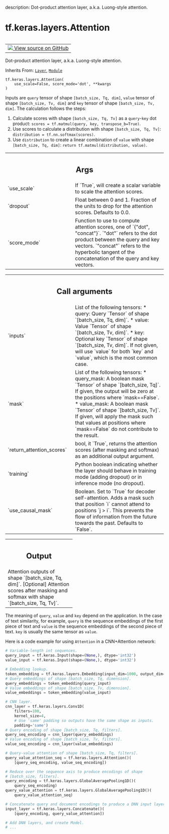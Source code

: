description: Dot-product attention layer, a.k.a. Luong-style attention.

<div itemscope itemtype="http://developers.google.com/ReferenceObject">
<meta itemprop="name" content="tf.keras.layers.Attention" />
<meta itemprop="path" content="Stable" />
<meta itemprop="property" content="__init__"/>
</div>

# tf.keras.layers.Attention

<!-- Insert buttons and diff -->

<table class="tfo-notebook-buttons tfo-api nocontent" align="left">
<td>
  <a target="_blank" href="https://github.com/keras-team/keras/tree/v2.15.0/keras/layers/attention/attention.py#L30-L204">
    <img src="https://www.tensorflow.org/images/GitHub-Mark-32px.png" />
    View source on GitHub
  </a>
</td>
</table>



Dot-product attention layer, a.k.a. Luong-style attention.

Inherits From: [`Layer`](../../../tf/keras/layers/Layer.md), [`Module`](../../../tf/Module.md)

<pre class="devsite-click-to-copy prettyprint lang-py tfo-signature-link">
<code>tf.keras.layers.Attention(
    use_scale=False, score_mode=&#x27;dot&#x27;, **kwargs
)
</code></pre>



<!-- Placeholder for "Used in" -->

Inputs are `query` tensor of shape `[batch_size, Tq, dim]`, `value` tensor
of shape `[batch_size, Tv, dim]` and `key` tensor of shape
`[batch_size, Tv, dim]`. The calculation follows the steps:

1. Calculate scores with shape `[batch_size, Tq, Tv]` as a `query`-`key` dot
    product: `scores = tf.matmul(query, key, transpose_b=True)`.
2. Use scores to calculate a distribution with shape
    `[batch_size, Tq, Tv]`: `distribution = tf.nn.softmax(scores)`.
3. Use `distribution` to create a linear combination of `value` with
     shape `[batch_size, Tq, dim]`:
     `return tf.matmul(distribution, value)`.

<!-- Tabular view -->
 <table class="responsive fixed orange">
<colgroup><col width="214px"><col></colgroup>
<tr><th colspan="2"><h2 class="add-link">Args</h2></th></tr>

<tr>
<td>
`use_scale`<a id="use_scale"></a>
</td>
<td>
If `True`, will create a scalar variable to scale the
attention scores.
</td>
</tr><tr>
<td>
`dropout`<a id="dropout"></a>
</td>
<td>
Float between 0 and 1. Fraction of the units to drop for the
attention scores. Defaults to 0.0.
</td>
</tr><tr>
<td>
`score_mode`<a id="score_mode"></a>
</td>
<td>
Function to use to compute attention scores, one of
`{"dot", "concat"}`. `"dot"` refers to the dot product between the
query and key vectors. `"concat"` refers to the hyperbolic tangent
of the concatenation of the query and key vectors.
</td>
</tr>
</table>



<!-- Tabular view -->
 <table class="responsive fixed orange">
<colgroup><col width="214px"><col></colgroup>
<tr><th colspan="2"><h2 class="add-link">Call arguments</h2></th></tr>

<tr>
<td>
`inputs`<a id="inputs"></a>
</td>
<td>
List of the following tensors:
* query: Query `Tensor` of shape `[batch_size, Tq, dim]`.
* value: Value `Tensor` of shape `[batch_size, Tv, dim]`.
* key: Optional key `Tensor` of shape `[batch_size, Tv, dim]`. If
    not given, will use `value` for both `key` and `value`, which is
    the most common case.
</td>
</tr><tr>
<td>
`mask`<a id="mask"></a>
</td>
<td>
List of the following tensors:
* query_mask: A boolean mask `Tensor` of shape `[batch_size, Tq]`.
    If given, the output will be zero at the positions where
    `mask==False`.
* value_mask: A boolean mask `Tensor` of shape `[batch_size, Tv]`.
    If given, will apply the mask such that values at positions
     where `mask==False` do not contribute to the result.
</td>
</tr><tr>
<td>
`return_attention_scores`<a id="return_attention_scores"></a>
</td>
<td>
bool, it `True`, returns the attention scores
(after masking and softmax) as an additional output argument.
</td>
</tr><tr>
<td>
`training`<a id="training"></a>
</td>
<td>
Python boolean indicating whether the layer should behave in
training mode (adding dropout) or in inference mode (no dropout).
</td>
</tr><tr>
<td>
`use_causal_mask`<a id="use_causal_mask"></a>
</td>
<td>
Boolean. Set to `True` for decoder self-attention. Adds
a mask such that position `i` cannot attend to positions `j > i`.
This prevents the flow of information from the future towards the
past.
Defaults to `False`.
</td>
</tr>
</table>



<!-- Tabular view -->
 <table class="responsive fixed orange">
<colgroup><col width="214px"><col></colgroup>
<tr><th colspan="2"><h2 class="add-link">Output</h2></th></tr>
<tr class="alt">
<td colspan="2">
Attention outputs of shape `[batch_size, Tq, dim]`.
[Optional] Attention scores after masking and softmax with shape
    `[batch_size, Tq, Tv]`.
</td>
</tr>

</table>


The meaning of `query`, `value` and `key` depend on the application. In the
case of text similarity, for example, `query` is the sequence embeddings of
the first piece of text and `value` is the sequence embeddings of the second
piece of text. `key` is usually the same tensor as `value`.

Here is a code example for using `Attention` in a CNN+Attention network:

```python
# Variable-length int sequences.
query_input = tf.keras.Input(shape=(None,), dtype='int32')
value_input = tf.keras.Input(shape=(None,), dtype='int32')

# Embedding lookup.
token_embedding = tf.keras.layers.Embedding(input_dim=1000, output_dim=64)
# Query embeddings of shape [batch_size, Tq, dimension].
query_embeddings = token_embedding(query_input)
# Value embeddings of shape [batch_size, Tv, dimension].
value_embeddings = token_embedding(value_input)

# CNN layer.
cnn_layer = tf.keras.layers.Conv1D(
    filters=100,
    kernel_size=4,
    # Use 'same' padding so outputs have the same shape as inputs.
    padding='same')
# Query encoding of shape [batch_size, Tq, filters].
query_seq_encoding = cnn_layer(query_embeddings)
# Value encoding of shape [batch_size, Tv, filters].
value_seq_encoding = cnn_layer(value_embeddings)

# Query-value attention of shape [batch_size, Tq, filters].
query_value_attention_seq = tf.keras.layers.Attention()(
    [query_seq_encoding, value_seq_encoding])

# Reduce over the sequence axis to produce encodings of shape
# [batch_size, filters].
query_encoding = tf.keras.layers.GlobalAveragePooling1D()(
    query_seq_encoding)
query_value_attention = tf.keras.layers.GlobalAveragePooling1D()(
    query_value_attention_seq)

# Concatenate query and document encodings to produce a DNN input layer.
input_layer = tf.keras.layers.Concatenate()(
    [query_encoding, query_value_attention])

# Add DNN layers, and create Model.
# ...
```

